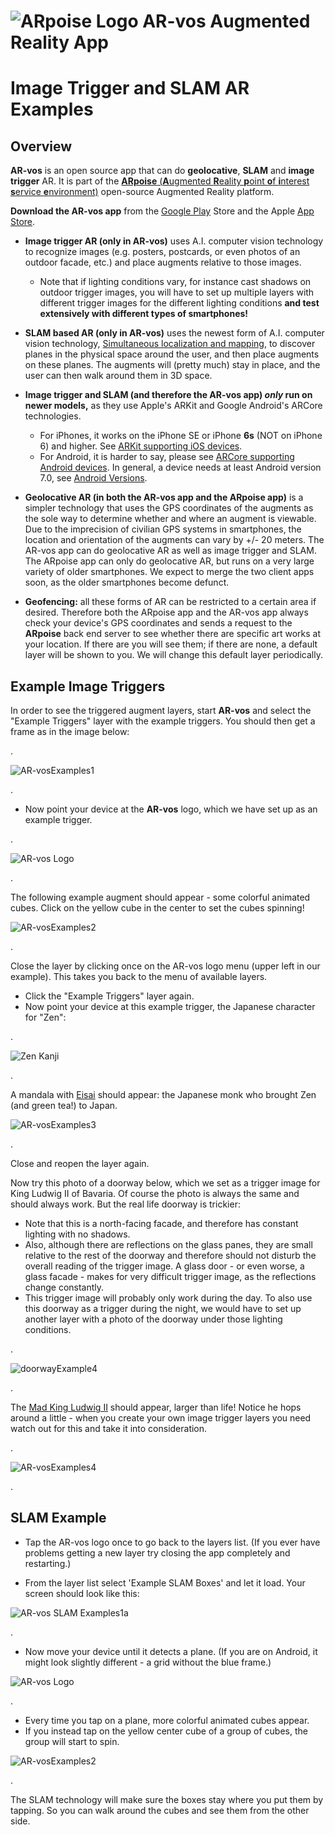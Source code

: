 # ![ARpoise Logo](/images/arvos_logo-sprite_rounded128sq.png) AR-vos Augmented Reality App
# Image Trigger and SLAM AR Examples

## Overview

**AR-vos** is an open source app that can do **geolocative**, **SLAM** and **image trigger** AR. It is part of the [**ARpoise** (**A**ugmented **R**eality **p**oint **o**f **i**nterest **s**ervice **e**nvironment)](http://arpoise.com/) open-source Augmented Reality platform.

**Download the AR-vos app** from the [Google Play](https://play.google.com/store/apps/details?id=com.arpoise.ARvos) Store and the Apple [App Store](https://apps.apple.com/us/app/ar-vos/id1483218444). 

- **Image trigger AR (only in AR-vos)** uses A.I. computer vision technology to recognize images (e.g. posters, postcards, or even photos of an outdoor facade, etc.) and place augments relative to those images. 
  - Note that if lighting conditions vary, for instance cast shadows on outdoor trigger images, you will have to set up multiple layers with different trigger images for the different lighting conditions **and test extensively with different types of smartphones!**

- **SLAM based AR (only in AR-vos)** uses the newest form of A.I. computer vision technology, [Simultaneous localization and mapping](https://en.wikipedia.org/wiki/Simultaneous_localization_and_mapping), to discover planes in the physical space around the user, and then place augments on these planes. The augments will (pretty much) stay in place, and the user can then walk around them in 3D space.

- **Image trigger and SLAM (and therefore the AR-vos app) *only* run on newer models,** as they use Apple's ARKit and Google Android's ARCore technologies.
  - For iPhones, it works on the iPhone SE or iPhone **6s** (NOT on iPhone 6) and higher. See [ARKit supporting iOS devices](https://developer.apple.com/library/archive/documentation/DeviceInformation/Reference/iOSDeviceCompatibility/DeviceCompatibilityMatrix/DeviceCompatibilityMatrix.html).
  - For Android, it is harder to say, please see [ARCore supporting Android devices](https://developers.google.com/ar/discover/supported-devices). In general, a device needs at least Android version 7.0, see [Android Versions](https://source.android.com/setup/start/build-numbers).
    
- **Geolocative AR (in both the AR-vos app and the ARpoise app)** is a simpler technology that uses the GPS coordinates of the augments as the sole way to determine whether and where an augment is viewable. Due to the imprecision of civilian GPS systems in smartphones, the location and orientation of the augments can vary by +/- 20 meters. The AR-vos app can do geolocative AR as well as image trigger and SLAM. The ARpoise app can only do geolocative AR, but runs on a very large variety of older smartphones. We expect to merge the two client apps soon, as the older smartphones become defunct. 

- **Geofencing:** all these forms of AR can be restricted to a certain area if desired. Therefore both the ARpoise app and the AR-vos app always check your device's GPS coordinates and sends a request to the **ARpoise** back end server to see whether there are specific art works at your location. If there are you will see them; if there are none, a default layer will be shown to you. We will change this default layer periodically.

## Example Image Triggers

In order to see the triggered augment layers, start **AR-vos** and select the "Example Triggers" layer with the example triggers. You should then get a frame as in the image below:

. 

![AR-vosExamples1](/images/AR-vosExamples1b_800w.jpg)

. 

- Now point your device at the **AR-vos** logo, which we have set up as an example trigger.

. 

![AR-vos Logo](/images/arvos_logo_rgb-weiss512.png)

. 

The following example augment should appear - some colorful animated cubes. Click on the yellow cube in the center to set the cubes spinning!

![AR-vosExamples2](/images/AR-vosExamples2a_800w.png)

. 

Close the layer by clicking once on the AR-vos logo menu (upper left in our example). This takes you back to the menu of available layers.
- Click the "Example Triggers" layer again.
- Now point your device at this example trigger, the Japanese character for "Zen":

.

![Zen Kanji](/images/AR-vosExamples3a_Zen800x600.png)

.

A mandala with [Eisai](https://en.wikipedia.org/wiki/Eisai) should appear: the Japanese monk who brought Zen (and green tea!) to Japan.

![AR-vosExamples3](/images/AR-vosExamples3a_800w.png)

. 

Close and reopen the layer again.

Now try this photo of a doorway below, which we set as a trigger image for King Ludwig II of Bavaria. Of course the photo is always the same and should always work. But the real life doorway is trickier:
- Note that this is a north-facing facade, and therefore has constant lighting with no shadows. 
- Also, although there are reflections on the glass panes, they are small relative to the rest of the doorway and therefore should not disturb the overall reading of the trigger image. A glass door - or even worse, a glass facade - makes for very difficult trigger image, as the reflections change constantly.
- This trigger image will probably only work during the day. To also use this doorway as a trigger during the night, we would have to set up another layer with a photo of the doorway under those lighting conditions.

. 

![doorwayExample4](/images/AR-vosExamples4a_doorTrigger_800h.png)

. 

The [Mad King Ludwig II](https://en.wikipedia.org/wiki/Ludwig_II_of_Bavaria) should appear, larger than life! Notice he hops around a little - when you create your own image trigger layers you need watch out for this and take it into consideration.

. 

![AR-vosExamples4](/images/AR-vosExamples4a_800h.png)

. 

## SLAM Example
- Tap the AR-vos logo once to go back to the layers list. (If you ever have problems getting a new layer try closing the app completely and restarting.)

- From the layer list select 'Example SLAM Boxes' and let it load. Your screen should look like this:

![AR-vos SLAM Examples1a](/images/SLAM_1a_800h.PNG)

. 

- Now move your device until it detects a plane. (If you are on Android, it might look slightly different - a grid without the blue frame.)

![AR-vos Logo](/images/SLAM_2_800h.PNG)

. 

- Every time you tap on a plane, more colorful animated cubes appear.
- If you instead tap on the yellow center cube of a group of cubes, the group will start to spin.

![AR-vosExamples2](/images/SLAM_3_800h.PNG)

 .

The SLAM technology will make sure the boxes stay where you put them by tapping. So you can walk around the cubes and see them from the other side.





